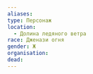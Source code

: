 ```yaml
---
aliases: 
type: Персонаж
location: 
  - Долина ледяного ветра
race: Дженази огня
gender: Ж
organisation:
dead: 
---
```

